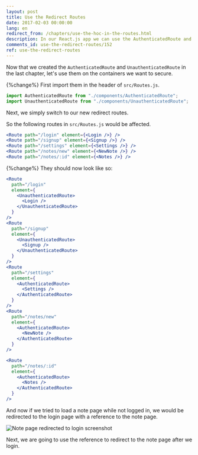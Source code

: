 ```yaml
---
layout: post
title: Use the Redirect Routes
date: 2017-02-03 00:00:00
lang: en
redirect_from: /chapters/use-the-hoc-in-the-routes.html
description: In our React.js app we can use the AuthenticatedRoute and UnauthenticatedRoute in place of the Routes that we want secured. We’ll do this inside React Router v6’s Routes component.
comments_id: use-the-redirect-routes/152
ref: use-the-redirect-routes
---
```


Now that we created the `AuthenticatedRoute` and `UnauthenticatedRoute` in the last chapter, let's use them on the containers we want to secure.

{%change%} First import them in the header of `src/Routes.js`.

```js
import AuthenticatedRoute from "./components/AuthenticatedRoute";
import UnauthenticatedRoute from "./components/UnauthenticatedRoute";
```

Next, we simply switch to our new redirect routes.

So the following routes in `src/Routes.js` would be affected.

```jsx
<Route path="/login" element={<Login />} />
<Route path="/signup" element={<Signup />} />
<Route path="/settings" element={<Settings />} />
<Route path="/notes/new" element={<NewNote />} />
<Route path="/notes/:id" element={<Notes />} />
```

{%change%} They should now look like so:

```jsx
<Route
  path="/login"
  element={
    <UnauthenticatedRoute>
      <Login />
    </UnauthenticatedRoute>
  }
/>
<Route
  path="/signup"
  element={
    <UnauthenticatedRoute>
      <Signup />
    </UnauthenticatedRoute>
  }
/>
<Route
  path="/settings"
  element={
    <AuthenticatedRoute>
      <Settings />
    </AuthenticatedRoute>
  }
/>
<Route
  path="/notes/new"
  element={
    <AuthenticatedRoute>
      <NewNote />
    </AuthenticatedRoute>
  }
/>

<Route
  path="/notes/:id"
  element={
    <AuthenticatedRoute>
      <Notes />
    </AuthenticatedRoute>
  }
/>
```

And now if we tried to load a note page while not logged in, we would be redirected to the login page with a reference to the note page.

![Note page redirected to login screenshot](/assets/note-page-redirected-to-login.png)

Next, we are going to use the reference to redirect to the note page after we login.
